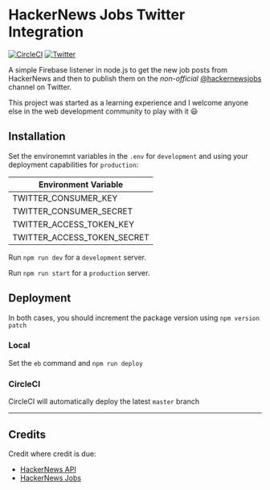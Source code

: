 # HackerNews Jobs Twitter Integration

[![CircleCI](https://circleci.com/gh/crazybusycom/hackernews-jobs-twitter.svg?style=svg)](https://circleci.com/gh/crazybusycom/hackernews-jobs-twitter)
 [![Twitter](https://img.shields.io/twitter/follow/hackernewsjobs.svg?style=social&label=Follow)](https://twitter.com/hackernewsjobs)

A simple Firebase listener in node.js to get the new job posts from HackerNews and then to publish them on the *non-official*  [@hackernewsjobs](https://twitter.com/hackernewsjobs) channel on Twitter.

This project was started as a learning experience and I welcome anyone else in the web development community to play with it :smiley:

## Installation

Set the environemnt variables in the `.env` for `development` and using your deployment capabilities for `production`:

| Environment Variable |
| --- |
| TWITTER_CONSUMER_KEY |
| TWITTER_CONSUMER_SECRET |
| TWITTER_ACCESS_TOKEN_KEY |
| TWITTER_ACCESS_TOKEN_SECRET |

Run `npm run dev` for a `development` server.

Run `npm run start` for a `production` server.

## Deployment

In both cases, you should increment the package version using `npm version patch`

### Local

Set the `eb` command and `npm run deploy`

### CircleCI

CircleCI will automatically deploy the latest `master` branch

---

## Credits

Credit where credit is due:
* [HackerNews API](https://github.com/HackerNews/API)
* [HackerNews Jobs](https://news.ycombinator.com/jobs)
